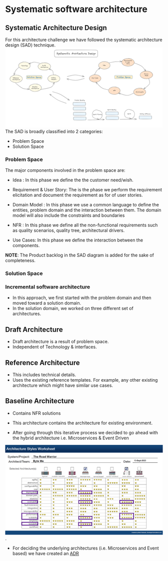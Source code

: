 # Systematic software architecture

## Systematic Architecture Design

For this architecture challenge we have followed the systematic architecture design (SAD) technique. ![SAD](.media/SAD.png)
The SAD is broadly classified into 2 categories:

* Problem Space
* Solution Space

### Problem Space

The major components involved in the problem space are:

* Idea : In this phase we define the the customer need/wish.

* Requirement & User Story: The is the phase we perform the requirement elicitation and document the requirement as for of user stories.

* Domain Model : In this phase we use a common language to define the entities, problem domain and the interaction between them. The domain model will also include the constraints and boundaries

* NFR : In this phase we define all the non-functional requirements such as quality scenarios, quality tree, architectural drivers.

* Use Cases: In this phase we define the interaction between the components.  

**NOTE**: The Product backlog in the SAD diagram is added for the sake of completeness.

### Solution Space

### Incremental software architecture

* In this approach, we first started with the problem domain and then moved toward a solution domain.
* In the solution domain, we worked on three different set of architectures.

## Draft Architecture

* Draft architecture is a result of problem space.
* Independent of Technology & interfaces.

## Reference Architecture

* This includes technical details.
* Uses the existing reference templates. For example, any other existing architecture which might have similar use cases.

## Baseline Architecture

* Contains NFR solutions
* This architecture contains the architecture for existing environment.

* After going through this iterative process we decided to go ahead with the hybrid architecture i.e. Microservices & Event Driven

![Architecture](.media/ArchitectureStyleSheet.png).

* For deciding the underlying architectures (i.e. Microservices and Event based) we have created an [ADR](ADR's/ADR-001-TypeOfArchitecture.md)
